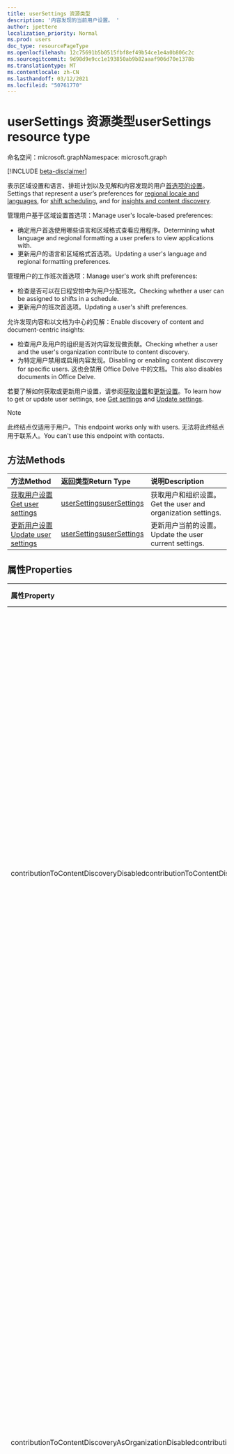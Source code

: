 ```yaml
---
title: userSettings 资源类型
description: '内容发现的当前用户设置。 '
author: jpettere
localization_priority: Normal
ms.prod: users
doc_type: resourcePageType
ms.openlocfilehash: 12c75691b5b0515fbf8ef49b54ce1e4a0b806c2c
ms.sourcegitcommit: 9d98d9e9cc1e193850ab9b82aaaf906d70e1378b
ms.translationtype: MT
ms.contentlocale: zh-CN
ms.lasthandoff: 03/12/2021
ms.locfileid: "50761770"
---
```

# <a name="usersettings-resource-type"></a><span data-ttu-id="98d5e-103">userSettings 资源类型</span><span class="sxs-lookup"><span data-stu-id="98d5e-103">userSettings resource type</span></span>

<span data-ttu-id="98d5e-104">命名空间：microsoft.graph</span><span class="sxs-lookup"><span data-stu-id="98d5e-104">Namespace: microsoft.graph</span></span>

[!INCLUDE [beta-disclaimer](../../includes/beta-disclaimer.md)]

<span data-ttu-id="98d5e-105">表示区域设置和语言、排班计划以及[](../resources/regionalandlanguagesettings.md)见解和内容发现的用户[首选项的设置](../resources/officegraphinsights.md)。 [](../resources/shiftpreferences.md)</span><span class="sxs-lookup"><span data-stu-id="98d5e-105">Settings that represent a user’s preferences for [regional locale and languages](../resources/regionalandlanguagesettings.md), for [shift scheduling](../resources/shiftpreferences.md), and for [insights and content discovery](../resources/officegraphinsights.md).</span></span>

<span data-ttu-id="98d5e-106">管理用户基于区域设置首选项：</span><span class="sxs-lookup"><span data-stu-id="98d5e-106">Manage user's locale-based preferences:</span></span> 
  - <span data-ttu-id="98d5e-107">确定用户首选使用哪些语言和区域格式查看应用程序。</span><span class="sxs-lookup"><span data-stu-id="98d5e-107">Determining what language and regional formatting a user prefers to view applications with.</span></span>
  - <span data-ttu-id="98d5e-108">更新用户的语言和区域格式首选项。</span><span class="sxs-lookup"><span data-stu-id="98d5e-108">Updating a user's language and regional formatting preferences.</span></span>

<span data-ttu-id="98d5e-109">管理用户的工作班次首选项：</span><span class="sxs-lookup"><span data-stu-id="98d5e-109">Manage user's work shift preferences:</span></span> 
  - <span data-ttu-id="98d5e-110">检查是否可以在日程安排中为用户分配班次。</span><span class="sxs-lookup"><span data-stu-id="98d5e-110">Checking whether a user can be assigned to shifts in a schedule.</span></span>
  - <span data-ttu-id="98d5e-111">更新用户的班次首选项。</span><span class="sxs-lookup"><span data-stu-id="98d5e-111">Updating a user's shift preferences.</span></span>
  
<span data-ttu-id="98d5e-112">允许发现内容和以文档为中心的见解：</span><span class="sxs-lookup"><span data-stu-id="98d5e-112">Enable discovery of content and document-centric insights:</span></span>
  - <span data-ttu-id="98d5e-113">检查用户及用户的组织是否对内容发现做贡献。</span><span class="sxs-lookup"><span data-stu-id="98d5e-113">Checking whether a user and the user's organization contribute to content discovery.</span></span>
  - <span data-ttu-id="98d5e-114">为特定用户禁用或启用内容发现。</span><span class="sxs-lookup"><span data-stu-id="98d5e-114">Disabling or enabling content discovery for specific users.</span></span> <span data-ttu-id="98d5e-115">这也会禁用 Office Delve 中的文档。</span><span class="sxs-lookup"><span data-stu-id="98d5e-115">This also disables documents in Office Delve.</span></span>

<span data-ttu-id="98d5e-116">若要了解如何获取或更新用户设置，请参阅[获取设置](../api/usersettings-get.md)和[更新设置](../api/usersettings-update.md)。</span><span class="sxs-lookup"><span data-stu-id="98d5e-116">To learn how to get or update user settings, see [Get settings](../api/usersettings-get.md) and [Update settings](../api/usersettings-update.md).</span></span>

> [!NOTE]
> <span data-ttu-id="98d5e-117">此终结点仅适用于用户。</span><span class="sxs-lookup"><span data-stu-id="98d5e-117">This endpoint works only with users.</span></span> <span data-ttu-id="98d5e-118">无法将此终结点用于联系人。</span><span class="sxs-lookup"><span data-stu-id="98d5e-118">You can't use this endpoint with contacts.</span></span>

## <a name="methods"></a><span data-ttu-id="98d5e-119">方法</span><span class="sxs-lookup"><span data-stu-id="98d5e-119">Methods</span></span>
| <span data-ttu-id="98d5e-120">方法</span><span class="sxs-lookup"><span data-stu-id="98d5e-120">Method</span></span>       | <span data-ttu-id="98d5e-121">返回类型</span><span class="sxs-lookup"><span data-stu-id="98d5e-121">Return Type</span></span>  |<span data-ttu-id="98d5e-122">说明</span><span class="sxs-lookup"><span data-stu-id="98d5e-122">Description</span></span>|
|:---------------|:--------|:----------|
|[<span data-ttu-id="98d5e-123">获取用户设置</span><span class="sxs-lookup"><span data-stu-id="98d5e-123">Get user settings</span></span>](../api/usersettings-get.md) |[<span data-ttu-id="98d5e-124">userSettings</span><span class="sxs-lookup"><span data-stu-id="98d5e-124">userSettings</span></span>](../resources/usersettings.md)| <span data-ttu-id="98d5e-125">获取用户和组织设置。</span><span class="sxs-lookup"><span data-stu-id="98d5e-125">Get the user and organization settings.</span></span> |
|[<span data-ttu-id="98d5e-126">更新用户设置</span><span class="sxs-lookup"><span data-stu-id="98d5e-126">Update user settings</span></span>](../api/usersettings-update.md) |[<span data-ttu-id="98d5e-127">userSettings</span><span class="sxs-lookup"><span data-stu-id="98d5e-127">userSettings</span></span>](../resources/usersettings.md)| <span data-ttu-id="98d5e-128">更新用户当前的设置。</span><span class="sxs-lookup"><span data-stu-id="98d5e-128">Update the user current settings.</span></span> |

## <a name="properties"></a><span data-ttu-id="98d5e-129">属性</span><span class="sxs-lookup"><span data-stu-id="98d5e-129">Properties</span></span>

| <span data-ttu-id="98d5e-130">属性</span><span class="sxs-lookup"><span data-stu-id="98d5e-130">Property</span></span>     | <span data-ttu-id="98d5e-131">类型</span><span class="sxs-lookup"><span data-stu-id="98d5e-131">Type</span></span>   |<span data-ttu-id="98d5e-132">说明</span><span class="sxs-lookup"><span data-stu-id="98d5e-132">Description</span></span>|
|:---------------|:--------|:----------|
|<span data-ttu-id="98d5e-133">contributionToContentDiscoveryDisabled</span><span class="sxs-lookup"><span data-stu-id="98d5e-133">contributionToContentDiscoveryDisabled</span></span>|<span data-ttu-id="98d5e-134">布尔值</span><span class="sxs-lookup"><span data-stu-id="98d5e-134">Boolean</span></span>|<span data-ttu-id="98d5e-135">如果设为 true，则会禁用至用户的[趋势](insights-trending.md) API 的委托访问。</span><span class="sxs-lookup"><span data-stu-id="98d5e-135">When set to true, the delegate access to the user's [trending](insights-trending.md) API is disabled.</span></span> <span data-ttu-id="98d5e-136">如果设为 true，则用户的 Office Delve 中的文档将禁用。</span><span class="sxs-lookup"><span data-stu-id="98d5e-136">When set to true, documents in the user's Office Delve are disabled.</span></span> <span data-ttu-id="98d5e-137">如果设为 true，则 Microsoft 365 中显示的内容相关性（如 SharePoint 家庭版中的建议网站以及 OneDrive for Business 中的发现视图）将受到影响。</span><span class="sxs-lookup"><span data-stu-id="98d5e-137">When set to true, the relevancy of the content displayed in Microsoft 365, for example in Suggested sites in SharePoint Home and the Discover view in OneDrive for Business is affected.</span></span> <span data-ttu-id="98d5e-138">用户可以在 [Office Delve](https://support.office.com/en-us/article/are-my-documents-safe-in-office-delve-f5f409a2-37ed-4452-8f61-681e5e1836f3?ui=en-US&rs=en-US&ad=US#bkmk_optout) 中控制此设置。</span><span class="sxs-lookup"><span data-stu-id="98d5e-138">Users can control this setting in [Office Delve](https://support.office.com/en-us/article/are-my-documents-safe-in-office-delve-f5f409a2-37ed-4452-8f61-681e5e1836f3?ui=en-US&rs=en-US&ad=US#bkmk_optout).</span></span> |
|<span data-ttu-id="98d5e-139">contributionToContentDiscoveryAsOrganizationDisabled</span><span class="sxs-lookup"><span data-stu-id="98d5e-139">contributionToContentDiscoveryAsOrganizationDisabled</span></span>|<span data-ttu-id="98d5e-140">布尔值</span><span class="sxs-lookup"><span data-stu-id="98d5e-140">Boolean</span></span>|<span data-ttu-id="98d5e-141">反映用于控制至[趋势](insights-trending.md) API 的委托访问的[组织级别设置](https://support.office.com/en-us/article/office-delve-for-office-365-admins-54f87a42-15a4-44b4-9df0-d36287d9531b#bkmk_delveonoff)。</span><span class="sxs-lookup"><span data-stu-id="98d5e-141">Reflects the [organization level setting](https://support.office.com/en-us/article/office-delve-for-office-365-admins-54f87a42-15a4-44b4-9df0-d36287d9531b#bkmk_delveonoff) controlling delegate access to the [trending](insights-trending.md) API.</span></span> <span data-ttu-id="98d5e-142">如果设为 true，则组织没有 Office Delve 的访问权限。</span><span class="sxs-lookup"><span data-stu-id="98d5e-142">When set to true, the organization doesn't have access to Office Delve.</span></span> <span data-ttu-id="98d5e-143">对整个组织来说，Microsoft 365 中显示的内容相关性（如 SharePoint 家庭版中的建议网站以及 OneDrive for Business 中的发现视图）将受到影响。</span><span class="sxs-lookup"><span data-stu-id="98d5e-143">The relevancy of the content displayed in Microsoft 365, for example in Suggested sites in SharePoint Home and the Discover view in OneDrive for Business is affected for the whole organization.</span></span> <span data-ttu-id="98d5e-144">此设置为只读，并且仅可由管理员在 [SharePoint 管理中心](https://support.office.com/article/about-the-office-365-admin-center-758befc4-0888-4009-9f14-0d147402fd23?ui=en-US&rs=en-US&ad=US)更改。</span><span class="sxs-lookup"><span data-stu-id="98d5e-144">This setting is read-only and can only be changed by administrators in the [SharePoint admin center](https://support.office.com/article/about-the-office-365-admin-center-758befc4-0888-4009-9f14-0d147402fd23?ui=en-US&rs=en-US&ad=US).</span></span>|

## <a name="relationships"></a><span data-ttu-id="98d5e-145">关系</span><span class="sxs-lookup"><span data-stu-id="98d5e-145">Relationships</span></span>

| <span data-ttu-id="98d5e-146">关系</span><span class="sxs-lookup"><span data-stu-id="98d5e-146">Relationship</span></span> | <span data-ttu-id="98d5e-147">类型</span><span class="sxs-lookup"><span data-stu-id="98d5e-147">Type</span></span> | <span data-ttu-id="98d5e-148">说明</span><span class="sxs-lookup"><span data-stu-id="98d5e-148">Description</span></span> |
|:---------------|:--------|:----------|
|<span data-ttu-id="98d5e-149">shiftPreferences</span><span class="sxs-lookup"><span data-stu-id="98d5e-149">shiftPreferences</span></span>|[<span data-ttu-id="98d5e-150">shiftPreferences</span><span class="sxs-lookup"><span data-stu-id="98d5e-150">shiftPreferences</span></span>](shiftpreferences.md)| <span data-ttu-id="98d5e-151">用户的班次首选项。</span><span class="sxs-lookup"><span data-stu-id="98d5e-151">The shift preferences for the user.</span></span> |
|<span data-ttu-id="98d5e-152">regionalAndLanguageSettings</span><span class="sxs-lookup"><span data-stu-id="98d5e-152">regionalAndLanguageSettings</span></span>|[<span data-ttu-id="98d5e-153">regionalAndLanguageSettings</span><span class="sxs-lookup"><span data-stu-id="98d5e-153">regionalAndLanguageSettings</span></span>](regionalandlanguagesettings.md)| <span data-ttu-id="98d5e-154">用户的语言、区域设置和日期/时间格式的首选项。</span><span class="sxs-lookup"><span data-stu-id="98d5e-154">The user's preferences for languages, regional locale and date/time formatting.</span></span> |

## <a name="json-representation"></a><span data-ttu-id="98d5e-155">JSON 表示形式</span><span class="sxs-lookup"><span data-stu-id="98d5e-155">JSON representation</span></span>

<span data-ttu-id="98d5e-156">下面是资源的 JSON 表示形式。</span><span class="sxs-lookup"><span data-stu-id="98d5e-156">Here is a JSON representation of the resource.</span></span>
<!-- {
  "blockType": "resource",
  "keyProperty": "id",
  "@odata.type": "microsoft.graph.userSettings",
  "baseType": "microsoft.graph.entity"
}-->
```json
{
  "contributionToContentDiscoveryDisabled": false,
  "contributionToContentDiscoveryAsOrganizationDisabled": false
}

```



